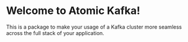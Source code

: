# Welcome to Atomic Kafka!
This is a package to make your usage of a Kafka cluster more seamless across the full stack of your application.